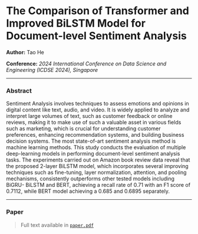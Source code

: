 # The Comparison of Transformer and Improved BiLSTM Model for Document-level Sentiment Analysis

**Author:** Tao He 

**Conference:** *2024 International Conference on Data Science and Engineering (ICDSE 2024), Singapore*  

---

### Abstract
Sentiment Analysis involves techniques to assess emotions and opinions in digital content like text, audio, and
video. It is widely applied to analyze and interpret large volumes of text, such as customer feedback or online reviews,
making it to make use of such a valuable asset in various fields such as marketing, which is crucial for understanding
customer preferences, enhancing recommendation systems, and building business decision systems. The most state-of-art
sentiment analysis method is machine learning methods. This study conducts the evaluation of multiple deep-learning
models in performing document-level sentiment analysis tasks. The experiments carried out on Amazon book review data
reveal that the proposed 2-layer BiLSTM model, which incorporates several improving techniques such as fine-tuning,
layer normalization, attention, and pooling mechanisms, consistently outperforms other tested models including BiGRU-
BiLSTM and BERT, achieving a recall rate of 0.71 with an F1 score of 0.7112, while BERT model achieving a 0.685 and
0.6895 separately.

---

### Paper
> Full text available in [`paper.pdf`](./paper.pdf)


